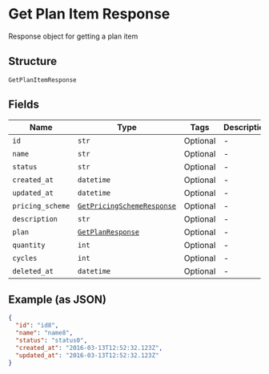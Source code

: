 
# Get Plan Item Response

Response object for getting a plan item

## Structure

`GetPlanItemResponse`

## Fields

| Name | Type | Tags | Description |
|  --- | --- | --- | --- |
| `id` | `str` | Optional | - |
| `name` | `str` | Optional | - |
| `status` | `str` | Optional | - |
| `created_at` | `datetime` | Optional | - |
| `updated_at` | `datetime` | Optional | - |
| `pricing_scheme` | [`GetPricingSchemeResponse`](../../doc/models/get-pricing-scheme-response.md) | Optional | - |
| `description` | `str` | Optional | - |
| `plan` | [`GetPlanResponse`](../../doc/models/get-plan-response.md) | Optional | - |
| `quantity` | `int` | Optional | - |
| `cycles` | `int` | Optional | - |
| `deleted_at` | `datetime` | Optional | - |

## Example (as JSON)

```json
{
  "id": "id8",
  "name": "name8",
  "status": "status0",
  "created_at": "2016-03-13T12:52:32.123Z",
  "updated_at": "2016-03-13T12:52:32.123Z"
}
```

